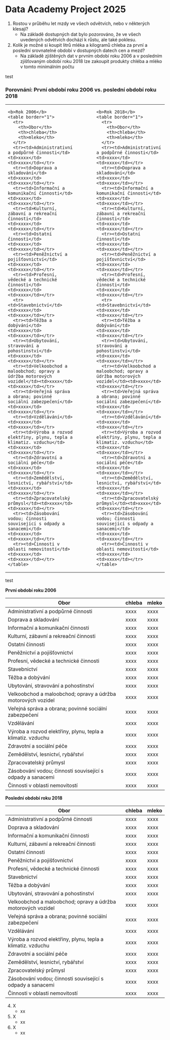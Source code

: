 # <b>Data Academy Project 2025</b>


1. Rostou v průběhu let mzdy ve všech odvětvích, nebo v některých klesají?
   - Na základě dostupných dat bylo pozorováno, že ve všech uvedených odvětvích dochází k růstu, ale také poklesu.
2. Kolik je možné si koupit litrů mléka a kilogramů chleba za první a poslední srovnatelné období v dostupných datech cen a mezd?
   - Na základě zjištěných dat v prvním období roku 2006 a v posledním zjišťovaným období roku 2018 lze zakoupit produkty chléba a mléko v tomto minimálním počtu

test

<h3>Porovnání: První období roku 2006 vs. poslední období roku 2018</h3>

<table>
<tr>
  <td valign="top">

    <b>Rok 2006</b>
    <table border="1">
      <tr>
        <th>Obor</th>
        <th>chleba</th>
        <th>mleko</th>
      </tr>
      <tr><td>Administrativní a podpůrné činnosti</td><td>xxxx</td><td>xxxx</td></tr>
      <tr><td>Doprava a skladování</td><td>xxxx</td><td>xxxx</td></tr>
      <tr><td>Informační a komunikační činnosti</td><td>xxxx</td><td>xxxx</td></tr>
      <tr><td>Kulturní, zábavní a rekreační činnosti</td><td>xxxx</td><td>xxxx</td></tr>
      <tr><td>Ostatní činnosti</td><td>xxxx</td><td>xxxx</td></tr>
      <tr><td>Peněžnictví a pojišťovnictví</td><td>xxxx</td><td>xxxx</td></tr>
      <tr><td>Profesní, vědecké a technické činnosti</td><td>xxxx</td><td>xxxx</td></tr>
      <tr><td>Stavebnictví</td><td>xxxx</td><td>xxxx</td></tr>
      <tr><td>Těžba a dobývání</td><td>xxxx</td><td>xxxx</td></tr>
      <tr><td>Ubytování, stravování a pohostinství</td><td>xxxx</td><td>xxxx</td></tr>
      <tr><td>Velkoobchod a maloobchod; opravy a údržba motorových vozidel</td><td>xxxx</td><td>xxxx</td></tr>
      <tr><td>Veřejná správa a obrana; povinné sociální zabezpečení</td><td>xxxx</td><td>xxxx</td></tr>
      <tr><td>Vzdělávání</td><td>xxxx</td><td>xxxx</td></tr>
      <tr><td>Výroba a rozvod elektřiny, plynu, tepla a klimatiz. vzduchu</td><td>xxxx</td><td>xxxx</td></tr>
      <tr><td>Zdravotní a sociální péče</td><td>xxxx</td><td>xxxx</td></tr>
      <tr><td>Zemědělství, lesnictví, rybářství</td><td>xxxx</td><td>xxxx</td></tr>
      <tr><td>Zpracovatelský průmysl</td><td>xxxx</td><td>xxxx</td></tr>
      <tr><td>Zásobování vodou; činnosti související s odpady a sanacemi</td><td>xxxx</td><td>xxxx</td></tr>
      <tr><td>Činnosti v oblasti nemovitostí</td><td>xxxx</td><td>xxxx</td></tr>
    </table>

  </td>
  <td style="width: 40px;"></td> <!-- mezera -->

  <td valign="top">

    <b>Rok 2018</b>
    <table border="1">
      <tr>
        <th>Obor</th>
        <th>chleba</th>
        <th>mleko</th>
      </tr>
      <tr><td>Administrativní a podpůrné činnosti</td><td>xxxx</td><td>xxxx</td></tr>
      <tr><td>Doprava a skladování</td><td>xxxx</td><td>xxxx</td></tr>
      <tr><td>Informační a komunikační činnosti</td><td>xxxx</td><td>xxxx</td></tr>
      <tr><td>Kulturní, zábavní a rekreační činnosti</td><td>xxxx</td><td>xxxx</td></tr>
      <tr><td>Ostatní činnosti</td><td>xxxx</td><td>xxxx</td></tr>
      <tr><td>Peněžnictví a pojišťovnictví</td><td>xxxx</td><td>xxxx</td></tr>
      <tr><td>Profesní, vědecké a technické činnosti</td><td>xxxx</td><td>xxxx</td></tr>
      <tr><td>Stavebnictví</td><td>xxxx</td><td>xxxx</td></tr>
      <tr><td>Těžba a dobývání</td><td>xxxx</td><td>xxxx</td></tr>
      <tr><td>Ubytování, stravování a pohostinství</td><td>xxxx</td><td>xxxx</td></tr>
      <tr><td>Velkoobchod a maloobchod; opravy a údržba motorových vozidel</td><td>xxxx</td><td>xxxx</td></tr>
      <tr><td>Veřejná správa a obrana; povinné sociální zabezpečení</td><td>xxxx</td><td>xxxx</td></tr>
      <tr><td>Vzdělávání</td><td>xxxx</td><td>xxxx</td></tr>
      <tr><td>Výroba a rozvod elektřiny, plynu, tepla a klimatiz. vzduchu</td><td>xxxx</td><td>xxxx</td></tr>
      <tr><td>Zdravotní a sociální péče</td><td>xxxx</td><td>xxxx</td></tr>
      <tr><td>Zemědělství, lesnictví, rybářství</td><td>xxxx</td><td>xxxx</td></tr>
      <tr><td>Zpracovatelský průmysl</td><td>xxxx</td><td>xxxx</td></tr>
      <tr><td>Zásobování vodou; činnosti související s odpady a sanacemi</td><td>xxxx</td><td>xxxx</td></tr>
      <tr><td>Činnosti v oblasti nemovitostí</td><td>xxxx</td><td>xxxx</td></tr>
    </table>

  </td>
</tr>
</table>






































test



   <b> První období roku 2006 </b>
   
   | Obor                                                           | chleba | mleko |
   |----------------------------------------------------------------|--------|-------|
   |Administrativní a podpůrné činnosti                             | xxxx   | xxxx  |
   |Doprava a skladování                                            | xxxx   | xxxx  |
   |Informační a komunikační činnosti                               | xxxx   | xxxx  |
   |Kulturní, zábavní a rekreační činnosti                          | xxxx   | xxxx  |
   |Ostatní činnosti                                                | xxxx   | xxxx  |
   |Peněžnictví a pojišťovnictví                                    | xxxx   | xxxx  |
   |Profesní, vědecké a technické činnosti                          | xxxx   | xxxx  |
   |Stavebnictví                                                    | xxxx   | xxxx  |
   |Těžba a dobývání                                                | xxxx   | xxxx  |
   |Ubytování, stravování a pohostinství                            | xxxx   | xxxx  |
   |Velkoobchod a maloobchod; opravy a údržba motorových vozidel    | xxxx   | xxxx  |
   |Veřejná správa a obrana; povinné sociální zabezpečení           | xxxx   | xxxx  |
   |Vzdělávání                                                      | xxxx   | xxxx  |
   |Výroba a rozvod elektřiny, plynu, tepla a klimatiz. vzduchu     | xxxx   | xxxx  |
   |Zdravotní a sociální péče                                       | xxxx   | xxxx  |
   |Zemědělství, lesnictví, rybářství                               | xxxx   | xxxx  |
   |Zpracovatelský průmysl                                          | xxxx   | xxxx  |
   |Zásobování vodou; činnosti související s odpady a sanacemi      | xxxx   | xxxx  |
   |Činnosti v oblasti nemovitostí                                  | xxxx   | xxxx  |
   
  <b> Poslední období roku 2018 </b>

   | Obor                                                           | chleba | mleko |
   |----------------------------------------------------------------|--------|-------|
   |Administrativní a podpůrné činnosti                             | xxxx   | xxxx  |
   |Doprava a skladování                                            | xxxx   | xxxx  |
   |Informační a komunikační činnosti                               | xxxx   | xxxx  |
   |Kulturní, zábavní a rekreační činnosti                          | xxxx   | xxxx  |
   |Ostatní činnosti                                                | xxxx   | xxxx  |
   |Peněžnictví a pojišťovnictví                                    | xxxx   | xxxx  |
   |Profesní, vědecké a technické činnosti                          | xxxx   | xxxx  |
   |Stavebnictví                                                    | xxxx   | xxxx  |
   |Těžba a dobývání                                                | xxxx   | xxxx  |
   |Ubytování, stravování a pohostinství                            | xxxx   | xxxx  |
   |Velkoobchod a maloobchod; opravy a údržba motorových vozidel    | xxxx   | xxxx  |
   |Veřejná správa a obrana; povinné sociální zabezpečení           | xxxx   | xxxx  |
   |Vzdělávání                                                      | xxxx   | xxxx  |
   |Výroba a rozvod elektřiny, plynu, tepla a klimatiz. vzduchu     | xxxx   | xxxx  |
   |Zdravotní a sociální péče                                       | xxxx   | xxxx  |
   |Zemědělství, lesnictví, rybářství                               | xxxx   | xxxx  |
   |Zpracovatelský průmysl                                          | xxxx   | xxxx  |
   |Zásobování vodou; činnosti související s odpady a sanacemi      | xxxx   | xxxx  |
   |Činnosti v oblasti nemovitostí                                  | xxxx   | xxxx  |

4. X
   - xx
5. X
   - xx
6. X
   - xx
